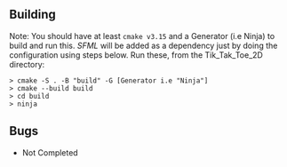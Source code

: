 ## Building
Note: You should have at least `cmake v3.15` and a Generator (i.e Ninja) to build and run this. *SFML* will be added as a dependency just by doing the configuration using steps below.
Run these, from the Tik_Tak_Toe_2D directory:

    > cmake -S . -B "build" -G [Generator i.e "Ninja"]
    > cmake --build build
    > cd build
    > ninja

## Bugs
* Not Completed
